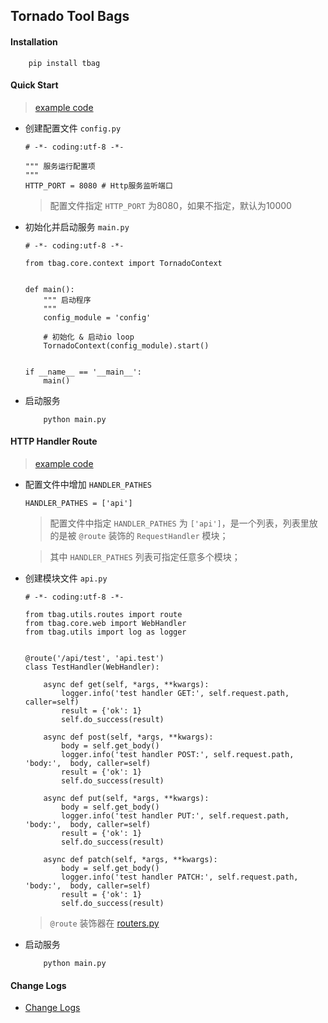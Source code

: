 
## Tornado Tool Bags


#### Installation
```
    pip install tbag
```


#### Quick Start
> [example code](examples/quickstart)

* 创建配置文件 `config.py`
    ```text
    # -*- coding:utf-8 -*-
    
    """ 服务运行配置项
    """
    HTTP_PORT = 8080 # Http服务监听端口
    ```
    > 配置文件指定 `HTTP_PORT` 为8080，如果不指定，默认为10000

* 初始化并启动服务 `main.py`
    ```text
    # -*- coding:utf-8 -*-
    
    from tbag.core.context import TornadoContext
    
    
    def main():
        """ 启动程序
        """
        config_module = 'config'
    
        # 初始化 & 启动io loop
        TornadoContext(config_module).start()
    
    
    if __name__ == '__main__':
        main()
    ```

* 启动服务
    ```text
        python main.py
    ```


#### HTTP Handler Route
> [example code](examples/router)

* 配置文件中增加 `HANDLER_PATHES`
    ```text
    HANDLER_PATHES = ['api']
    ```
    > 配置文件中指定 `HANDLER_PATHES` 为 `['api']`，是一个列表，列表里放的是被 `@route` 装饰的 `RequestHandler` 模块；
    
    > 其中 `HANDLER_PATHES` 列表可指定任意多个模块；
    

* 创建模块文件 `api.py`
    ```text
    # -*- coding:utf-8 -*-
    
    from tbag.utils.routes import route
    from tbag.core.web import WebHandler
    from tbag.utils import log as logger
    
    
    @route('/api/test', 'api.test')
    class TestHandler(WebHandler):
    
        async def get(self, *args, **kwargs):
            logger.info('test handler GET:', self.request.path, caller=self)
            result = {'ok': 1}
            self.do_success(result)
    
        async def post(self, *args, **kwargs):
            body = self.get_body()
            logger.info('test handler POST:', self.request.path, 'body:',  body, caller=self)
            result = {'ok': 1}
            self.do_success(result)
    
        async def put(self, *args, **kwargs):
            body = self.get_body()
            logger.info('test handler PUT:', self.request.path, 'body:',  body, caller=self)
            result = {'ok': 1}
            self.do_success(result)
    
        async def patch(self, *args, **kwargs):
            body = self.get_body()
            logger.info('test handler PATCH:', self.request.path, 'body:',  body, caller=self)
            result = {'ok': 1}
            self.do_success(result)
    ```
    > `@route` 装饰器在 [routers.py](tbag/utils/routes.py)

* 启动服务
    ```text
        python main.py
    ```


#### Change Logs
* [Change Logs](docs/change_logs.md)
